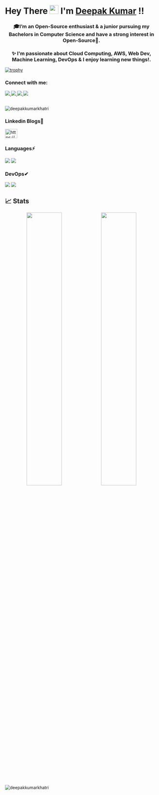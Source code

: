 #  Hey There <img src="https://github.com/TheDudeThatCode/TheDudeThatCode/blob/master/Assets/Hi.gif" width="29px"> I'm [Deepak Kumar](https://www.linkedin.com/in/𝗗𝗲𝗲𝗽𝗮𝗸-𝗞𝘂𝗺𝗮𝗿-2a7262214) !!
<h3 align="center">🎓I’m an Open-Source enthusiast & a junior pursuing my Bachelors in Computer Science and have a strong interest in Open-Source💙.</h3>
<h3 align="center">✨ I'm passionate about Cloud Computing, AWS, Web Dev, Machine Learning, DevOps & I enjoy learning new things!.</h3>


[![trophy](https://github-profile-trophy.vercel.app/?username=deepakkumarkhatri&theme=onedark)](https://github.com/deepakkumarkhatri/github-profile-trophy)

<h3 align="left">Connect with me:</h3>

<a href="https://www.linkedin.com/in/𝗗𝗲𝗲𝗽𝗮𝗸-𝗞𝘂𝗺𝗮𝗿-2a7262214">
  <img src="https://img.shields.io/badge/LinkedIn-0077B5?style=for-the-badge&logo=linkedin&logoColor=white" /> 
 </a> 
<a href="mailto:Khatrideepak112@gmail.com">
  <img src="https://img.shields.io/badge/Gmail-D14836?style=for-the-badge&logo=gmail&logoColor=white"   />
</a>
<a href="https://twitter.com/DeepakK01847837">
  <img src="https://img.shields.io/badge/Twitter-1DA1F2?style=for-the-badge&logo=twitter&logoColor=white"   />
</a>
<a href="https://medium.com/@khatrideepak112">
  <img src="https://img.shields.io/badge/Medium-%23000000.svg?style=for-the-badge&logo=Medium&logoColor=white" />
</a>
<br> <br>

<p align="left"> <img src="https://komarev.com/ghpvc/?username=deepakkumarkhatri&label=Profile%20views&color=0e75b6&style=flat" alt="deepakkumarkhatri" /> </p>


### Linkedin Blogs💙 

<a href="https://www.linkedin.com/pulse/why-do-i-want-learn-how-code-deepak-kumar/"><img align="center" src="https://raw.githubusercontent.com/rahuldkjain/github-profile-readme-generator/master/src/images/icons/Social/rss.svg" alt="https://www.linkedin.com/pulse/why-do-i-want-learn-how-code-deepak-kumar/" height="30" width="40" /></a>
</p>

### Languages⚡
<img src="https://img.shields.io/badge/Python-FFD43B?style=for-the-badge&logo=python&logoColor=darkgreen" /> <img src="https://img.shields.io/badge/Java-ED8B00?style=for-the-badge&logo=java&logoColor=white" />

### DevOps✔ 
<img src="https://img.shields.io/badge/Git-F05032?style=for-the-badge&logo=git&logoColor=white"> <img src="https://img.shields.io/badge/GitHub-100000?style=for-the-badge&logo=github&logoColor=white"> 

## 📈 Stats
<p align="center">
	<img width="48%" src="https://github-readme-stats.vercel.app/api?username=DeepakKumarKhatri&show_icons=true&theme=highcontrast" />
  <img width="48%" src="https://github-readme-streak-stats.herokuapp.com/?user=DeepakKumarKhatri&theme=highcontrast" />
</p>



<p><img align="left" src="https://github-readme-stats.vercel.app/api/top-langs?username=deepakkumarkhatri&show_icons=true&locale=en&layout=compact=true&theme=highcontrast" alt="deepakkumarkhatri" /></p>


